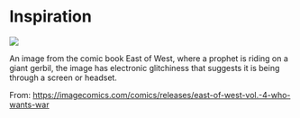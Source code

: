 # Inspiration

![](https://db-feed.s3.amazonaws.com/legacy/IMG_0090_jpg-1459732902038.jpeg)

An image from the comic book East of West, where a prophet is riding on a giant gerbil, the image has electronic glitchiness that suggests it is being through a screen or headset.

From: https://imagecomics.com/comics/releases/east-of-west-vol.-4-who-wants-war